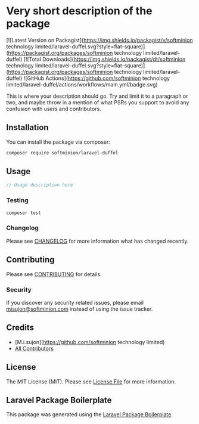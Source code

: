 # Very short description of the package

[![Latest Version on Packagist](https://img.shields.io/packagist/v/softminion technology limited/laravel-duffel.svg?style=flat-square)](https://packagist.org/packages/softminion technology limited/laravel-duffel)
[![Total Downloads](https://img.shields.io/packagist/dt/softminion technology limited/laravel-duffel.svg?style=flat-square)](https://packagist.org/packages/softminion technology limited/laravel-duffel)
![GitHub Actions](https://github.com/softminion technology limited/laravel-duffel/actions/workflows/main.yml/badge.svg)

This is where your description should go. Try and limit it to a paragraph or two, and maybe throw in a mention of what PSRs you support to avoid any confusion with users and contributors.

## Installation

You can install the package via composer:

```bash
composer require softminion/laravel-duffel
```

## Usage

```php
// Usage description here
```

### Testing

```bash
composer test
```

### Changelog

Please see [CHANGELOG](CHANGELOG.md) for more information what has changed recently.

## Contributing

Please see [CONTRIBUTING](CONTRIBUTING.md) for details.

### Security

If you discover any security related issues, please email misujon@softminion.com instead of using the issue tracker.

## Credits

-   [M.i.sujon](https://github.com/softminion technology limited)
-   [All Contributors](../../contributors)

## License

The MIT License (MIT). Please see [License File](LICENSE.md) for more information.

## Laravel Package Boilerplate

This package was generated using the [Laravel Package Boilerplate](https://laravelpackageboilerplate.com).
